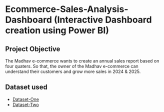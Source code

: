 # Ecommerce-Sales-Analysis-Dashboard (Interactive Dashboard creation using Power BI)

## Project Objective
The Madhav e-commerce wants to create an annual sales report based on four quaters. So that, the owner of the Madhav e-commerce can understand their customers and grow more sales in 2024 & 2025.

## Dataset used
- <a href="https://github.com/shubham-4141/Ecommerce-Sales-Analysis-Dashboard/blob/main/Details.csv">Dataset-One</a>
- <a href="https://github.com/shubham-4141/Ecommerce-Sales-Analysis-Dashboard/blob/main/Orders.csv">Dataset-Two</a>

